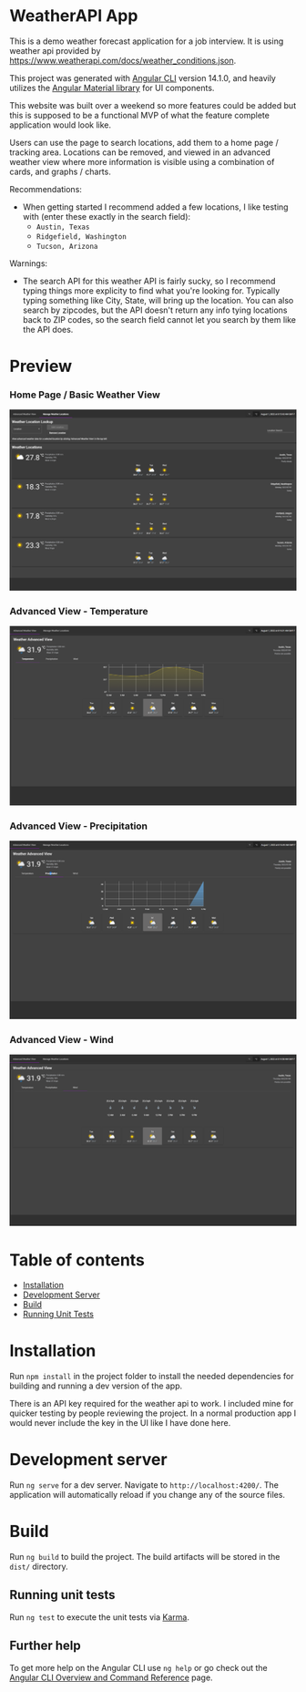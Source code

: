 WeatherAPI App
=========

This is a demo weather forecast application for a job interview. It is using weather api provided by https://www.weatherapi.com/docs/weather_conditions.json.

This project was generated with [Angular CLI](https://github.com/angular/angular-cli) version 14.1.0, and heavily utilizes the [Angular Material library](https://material.angular.io/) for UI components.

This website was built over a weekend so more features could be added but this is supposed to be a functional MVP of what the feature complete application would look like.

Users can use the page to search locations, add them to a home page / tracking area. Locations can be removed, and viewed in an advanced weather view where more information is visible using a combination of cards, and graphs / charts.

Recommendations: 
* When getting started I recommend added a few locations, I like testing with (enter these exactly in the search field):
  * `Austin, Texas`
  * `Ridgefield, Washington`
  * `Tucson, Arizona`

Warnings:
* The search API for this weather API is fairly sucky, so I recommend typing things more explicity to find what you're looking for. Typically typing something like City, State, will bring up the location. You can also search by zipcodes, but the API doesn't return any info tying locations back to ZIP codes, so the search field cannot let you search by them like the API does.

Preview
============

### Home Page / Basic Weather View
![home-page](misc/home-page.png)

### Advanced View - Temperature
![advanced-view](./misc/advanced-view-temperature.png)

### Advanced View - Precipitation
![advanced-view](./misc/advanced-view-precipitation.png)

### Advanced View - Wind
![advanced-view](./misc/advanced-view-wind.png)

Table of contents
=================
<!--ts-->
* [Installation](#installation)
* [Development Server](#development-server)
* [Build](#build)
* [Running Unit Tests](#running-unit-tests)
<!--te-->


Installation
============
Run `npm install` in the project folder to install the needed dependencies for building and running a dev version of the app.

There is an API key required for the weather api to work. I included mine for quicker testing by people reviewing the project. In a normal production app I would never include the key in the UI like I have done here.

Development server
============

Run `ng serve` for a dev server. Navigate to `http://localhost:4200/`. The application will automatically reload if you change any of the source files.

Build
============

Run `ng build` to build the project. The build artifacts will be stored in the `dist/` directory.

## Running unit tests

Run `ng test` to execute the unit tests via [Karma](https://karma-runner.github.io).

## Further help

To get more help on the Angular CLI use `ng help` or go check out the [Angular CLI Overview and Command Reference](https://angular.io/cli) page.

